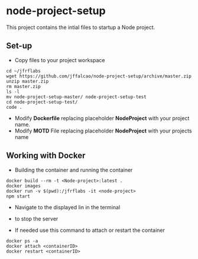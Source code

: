 # node-project-setup

This project contains the intial files to startup a Node project.

## Set-up

- Copy files to your project workspace
```
cd ~/jfrflabs
wget https://github.com/jffalcao/node-project-setup/archive/master.zip
unzip master.zip
rm master.zip
ls -l
mv node-project-setup-master/ node-project-setup-test
cd node-project-setup-test/
code .
```

- Modify **Dockerfile** replacing placeholder **NodeProject** with your project name.
- Modify **MOTD** File replacing placeholder **NodeProject** with your projects name

## Working with Docker

- Building the container and running the container
```
docker build --rm -t <Node-project>:latest .
docker images
docker run -v $(pwd):/jfrflabs -it <node-project>
npm start
```
- Navigate to the displayed lin in the terminal
- <ctrl><c> to stop the server

- If needed use this command to attach or restart the container
```
docker ps -a
docker attach <containerID>
docker restart <containerID>
```

